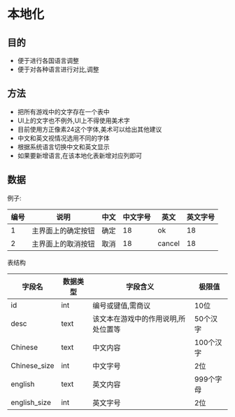 # 本地化
## 目的
- 便于进行各国语言调整
- 便于对各种语言进行对比,调整

## 方法
- 把所有游戏中的文字存在一个表中
- UI上的文字也不例外,UI上不得使用美术字
- 目前使用方正像素24这个字体,美术可以给出其他建议
- 中文和英文视情况选用不同的字体
- 根据系统语言切换中文和英文显示
- 如果要新增语言,在该本地化表新增对应列即可

## 数据
例子:

编号 | 说明        | 中文 | 中文字号 | 英文     | 英文字号
-- | --------- | -- | ---- | ------ | ----
1  | 主界面上的确定按钮 | 确定 | 18   | ok     | 18
2  | 主界面上的取消按钮 | 取消 | 18   | cancel | 18

表结构

字段名          | 数据类型 | 字段含义               | 极限值
------------ | ---- | ------------------ | ------
id           | int  | 编号或键值,需商议          | 10位
desc         | text | 该文本在游戏中的作用说明,所处位置等 | 50个汉字
Chinese      | text | 中文内容               | 100个汉字
Chinese_size | int  | 中文字号               | 2位
english      | text | 英文内容               | 999个字母
english_size | int  | 英文字号               | 2位
